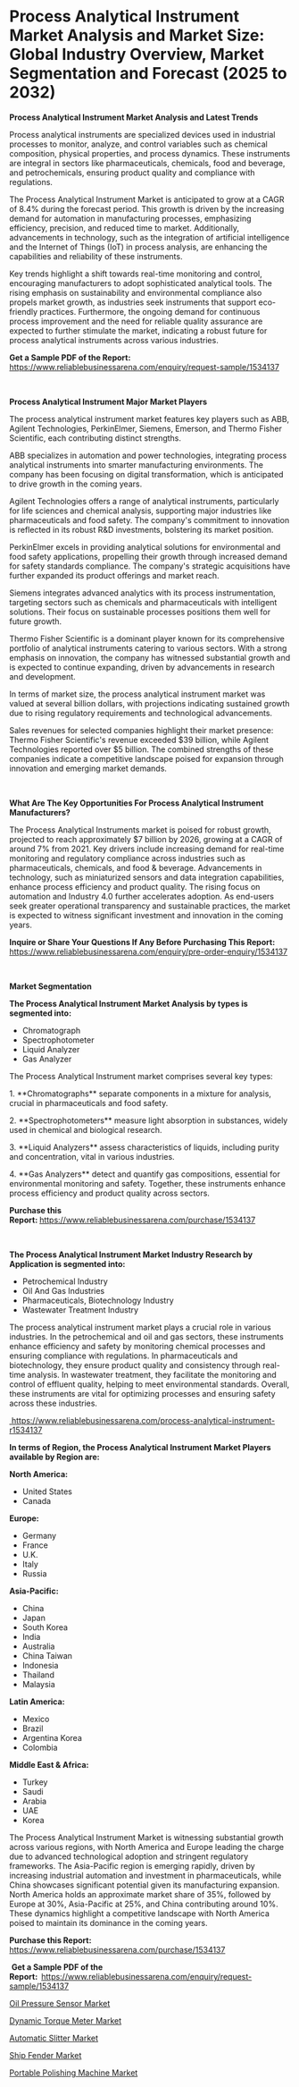 <p><h1>Process Analytical Instrument Market Analysis and Market Size: Global Industry Overview, Market Segmentation and Forecast (2025 to 2032)</h1></p><p><strong>Process Analytical Instrument Market Analysis and Latest Trends</strong></p>
<p><p>Process analytical instruments are specialized devices used in industrial processes to monitor, analyze, and control variables such as chemical composition, physical properties, and process dynamics. These instruments are integral in sectors like pharmaceuticals, chemicals, food and beverage, and petrochemicals, ensuring product quality and compliance with regulations.</p><p>The Process Analytical Instrument Market is anticipated to grow at a CAGR of 8.4% during the forecast period. This growth is driven by the increasing demand for automation in manufacturing processes, emphasizing efficiency, precision, and reduced time to market. Additionally, advancements in technology, such as the integration of artificial intelligence and the Internet of Things (IoT) in process analysis, are enhancing the capabilities and reliability of these instruments.</p><p>Key trends highlight a shift towards real-time monitoring and control, encouraging manufacturers to adopt sophisticated analytical tools. The rising emphasis on sustainability and environmental compliance also propels market growth, as industries seek instruments that support eco-friendly practices. Furthermore, the ongoing demand for continuous process improvement and the need for reliable quality assurance are expected to further stimulate the market, indicating a robust future for process analytical instruments across various industries.</p></p>
<p><strong>Get a Sample PDF of the Report:&nbsp;</strong> <a href="https://www.reliablebusinessarena.com/enquiry/request-sample/1534137?utm_campaign=2137&utm_medium=2&utm_source=Github&utm_content=ia&utm_term=08042025&utm_id=process-analytical-instrument">https://www.reliablebusinessarena.com/enquiry/request-sample/1534137</a></p>
<p>&nbsp;</p>
<p><strong>Process Analytical Instrument Major Market Players</strong></p>
<p><p>The process analytical instrument market features key players such as ABB, Agilent Technologies, PerkinElmer, Siemens, Emerson, and Thermo Fisher Scientific, each contributing distinct strengths. </p><p>ABB specializes in automation and power technologies, integrating process analytical instruments into smarter manufacturing environments. The company has been focusing on digital transformation, which is anticipated to drive growth in the coming years.</p><p>Agilent Technologies offers a range of analytical instruments, particularly for life sciences and chemical analysis, supporting major industries like pharmaceuticals and food safety. The company's commitment to innovation is reflected in its robust R&D investments, bolstering its market position.</p><p>PerkinElmer excels in providing analytical solutions for environmental and food safety applications, propelling their growth through increased demand for safety standards compliance. The company's strategic acquisitions have further expanded its product offerings and market reach.</p><p>Siemens integrates advanced analytics with its process instrumentation, targeting sectors such as chemicals and pharmaceuticals with intelligent solutions. Their focus on sustainable processes positions them well for future growth.</p><p>Thermo Fisher Scientific is a dominant player known for its comprehensive portfolio of analytical instruments catering to various sectors. With a strong emphasis on innovation, the company has witnessed substantial growth and is expected to continue expanding, driven by advancements in research and development.</p><p>In terms of market size, the process analytical instrument market was valued at several billion dollars, with projections indicating sustained growth due to rising regulatory requirements and technological advancements.</p><p>Sales revenues for selected companies highlight their market presence: Thermo Fisher Scientific's revenue exceeded $39 billion, while Agilent Technologies reported over $5 billion. The combined strengths of these companies indicate a competitive landscape poised for expansion through innovation and emerging market demands.</p></p>
<p>&nbsp;</p>
<p><strong>What Are The Key Opportunities For Process Analytical Instrument Manufacturers?</strong></p>
<p><p>The Process Analytical Instruments market is poised for robust growth, projected to reach approximately $7 billion by 2026, growing at a CAGR of around 7% from 2021. Key drivers include increasing demand for real-time monitoring and regulatory compliance across industries such as pharmaceuticals, chemicals, and food & beverage. Advancements in technology, such as miniaturized sensors and data integration capabilities, enhance process efficiency and product quality. The rising focus on automation and Industry 4.0 further accelerates adoption. As end-users seek greater operational transparency and sustainable practices, the market is expected to witness significant investment and innovation in the coming years.</p></p>
<p><strong>Inquire or Share Your Questions If Any Before Purchasing This Report:</strong> <a href="https://www.reliablebusinessarena.com/enquiry/pre-order-enquiry/1534137?utm_campaign=2137&utm_medium=2&utm_source=Github&utm_content=ia&utm_term=08042025&utm_id=process-analytical-instrument">https://www.reliablebusinessarena.com/enquiry/pre-order-enquiry/1534137</a></p>
<p>&nbsp;</p>
<p><strong>Market Segmentation</strong></p>
<p><strong>The Process Analytical Instrument Market Analysis by types is segmented into:</strong></p>
<p><ul><li>Chromatograph</li><li>Spectrophotometer</li><li>Liquid Analyzer</li><li>Gas Analyzer</li></ul></p>
<p><p>The Process Analytical Instrument market comprises several key types: </p><p>1. **Chromatographs** separate components in a mixture for analysis, crucial in pharmaceuticals and food safety. </p><p>2. **Spectrophotometers** measure light absorption in substances, widely used in chemical and biological research. </p><p>3. **Liquid Analyzers** assess characteristics of liquids, including purity and concentration, vital in various industries. </p><p>4. **Gas Analyzers** detect and quantify gas compositions, essential for environmental monitoring and safety. Together, these instruments enhance process efficiency and product quality across sectors.</p></p>
<p><strong>Purchase this Report:&nbsp;</strong><a href="https://www.reliablebusinessarena.com/purchase/1534137?utm_campaign=2137&utm_medium=2&utm_source=Github&utm_content=ia&utm_term=08042025&utm_id=process-analytical-instrument">https://www.reliablebusinessarena.com/purchase/1534137</a></p>
<p>&nbsp;</p>
<p><strong>The Process Analytical Instrument Market Industry Research by Application is segmented into:</strong></p>
<p><ul><li>Petrochemical Industry</li><li>Oil And Gas Industries</li><li>Pharmaceuticals, Biotechnology Industry</li><li>Wastewater Treatment Industry</li></ul></p>
<p><p>The process analytical instrument market plays a crucial role in various industries. In the petrochemical and oil and gas sectors, these instruments enhance efficiency and safety by monitoring chemical processes and ensuring compliance with regulations. In pharmaceuticals and biotechnology, they ensure product quality and consistency through real-time analysis. In wastewater treatment, they facilitate the monitoring and control of effluent quality, helping to meet environmental standards. Overall, these instruments are vital for optimizing processes and ensuring safety across these industries.</p></p>
<p><a href="https://www.reliablebusinessarena.com/process-analytical-instrument-r1534137?utm_campaign=2137&utm_medium=2&utm_source=Github&utm_content=ia&utm_term=08042025&utm_id=process-analytical-instrument">&nbsp;https://www.reliablebusinessarena.com/process-analytical-instrument-r1534137</a></p>
<p><strong>In terms of Region, the Process Analytical Instrument Market Players available by Region are:</strong></p>
<p>
    <p> <strong> North America: </strong>
        <ul>
            <li>United States</li>
            <li>Canada</li>
        </ul>
        </p> 
    <p> <strong> Europe: </strong>
        <ul>
            <li>Germany</li>
            <li>France</li>
            <li>U.K.</li>
            <li>Italy</li>
            <li>Russia</li>
        </ul>
        </p> 
    <p> <strong> Asia-Pacific: </strong>
        <ul>
            <li>China</li>
            <li>Japan</li>
            <li>South Korea</li>
            <li>India</li>
            <li>Australia</li>
            <li>China Taiwan</li>
            <li>Indonesia</li>
            <li>Thailand</li>
            <li>Malaysia</li>
        </ul>
        </p> 
    <p> <strong> Latin America: </strong>
        <ul>
            <li>Mexico</li>
            <li>Brazil</li>
            <li>Argentina Korea</li>
            <li>Colombia</li>
        </ul>
        </p> 
    <p> <strong> Middle East & Africa: </strong>
        <ul>
            <li>Turkey</li>
            <li>Saudi</li>
            <li>Arabia</li>
            <li>UAE</li>
            <li>Korea</li>
        </ul>
    </p>
    </p>
<p><p>The Process Analytical Instrument Market is witnessing substantial growth across various regions, with North America and Europe leading the charge due to advanced technological adoption and stringent regulatory frameworks. The Asia-Pacific region is emerging rapidly, driven by increasing industrial automation and investment in pharmaceuticals, while China showcases significant potential given its manufacturing expansion. North America holds an approximate market share of 35%, followed by Europe at 30%, Asia-Pacific at 25%, and China contributing around 10%. These dynamics highlight a competitive landscape with North America poised to maintain its dominance in the coming years.</p></p>
<p><strong>Purchase this Report: </strong><a href="https://www.reliablebusinessarena.com/purchase/1534137?utm_campaign=2137&utm_medium=2&utm_source=Github&utm_content=ia&utm_term=08042025&utm_id=process-analytical-instrument">https://www.reliablebusinessarena.com/purchase/1534137</a></p>
<p>&nbsp;<strong>Get a Sample PDF of the Report:&nbsp;&nbsp;</strong><a href="https://www.reliablebusinessarena.com/enquiry/request-sample/1534137?utm_campaign=2137&utm_medium=2&utm_source=Github&utm_content=ia&utm_term=08042025&utm_id=process-analytical-instrument">https://www.reliablebusinessarena.com/enquiry/request-sample/1534137</a></p>
<p><strong></strong></p>
<p><p><a href="https://github.com/lontohhikma/Market-Research-Report-List-1/blob/main/oil-pressure-sensor-market.md?utm_campaign=2137&utm_medium=2&utm_source=Github&utm_content=ia&utm_term=08042025&utm_id=process-analytical-instrument">Oil Pressure Sensor Market</a></p><p><a href="https://github.com/puttslukis59/Market-Research-Report-List-1/blob/main/dynamic-torque-meter-market.md?utm_campaign=2137&utm_medium=2&utm_source=Github&utm_content=ia&utm_term=08042025&utm_id=process-analytical-instrument">Dynamic Torque Meter Market</a></p><p><a href="https://github.com/clemmheisefy/Market-Research-Report-List-1/blob/main/automatic-slitter-market.md?utm_campaign=2137&utm_medium=2&utm_source=Github&utm_content=ia&utm_term=08042025&utm_id=process-analytical-instrument">Automatic Slitter Market</a></p><p><a href="https://github.com/laverkyllozc/Market-Research-Report-List-1/blob/main/ship-fender-market.md?utm_campaign=2137&utm_medium=2&utm_source=Github&utm_content=ia&utm_term=08042025&utm_id=process-analytical-instrument">Ship Fender Market</a></p><p><a href="https://github.com/steegeneat/Market-Research-Report-List-1/blob/main/portable-polishing-machine-market.md?utm_campaign=2137&utm_medium=2&utm_source=Github&utm_content=ia&utm_term=08042025&utm_id=process-analytical-instrument">Portable Polishing Machine Market</a></p></p>